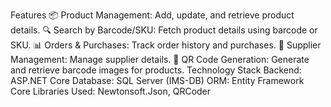 
Features
📦 Product Management: Add, update, and retrieve product details.
🔍 Search by Barcode/SKU: Fetch product details using barcode or SKU.
📊 Orders & Purchases: Track order history and purchases.
🏢 Supplier Management: Manage supplier details.
📄 QR Code Generation: Generate and retrieve barcode images for products.
Technology Stack
Backend: ASP.NET Core
Database: SQL Server (IMS-DB)
ORM: Entity Framework Core
Libraries Used: Newtonsoft.Json, QRCoder
